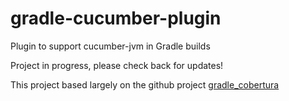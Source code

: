 gradle-cucumber-plugin
======================

Plugin to support cucumber-jvm in Gradle  builds

Project in progress, please check back for updates!

This project based largely on the github project [gradle_cobertura](https://github.com/valkolovos/gradle_cobertura)
